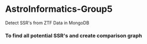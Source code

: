 # AstroInformatics-Group5
Detect SSR's from ZTF Data in MongoDB

### To find all potential SSR's and create comparison graph

